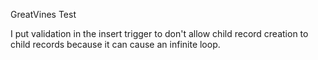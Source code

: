 GreatVines Test

I put validation in the insert trigger to don't allow child record creation to child records because it can cause an infinite loop.
